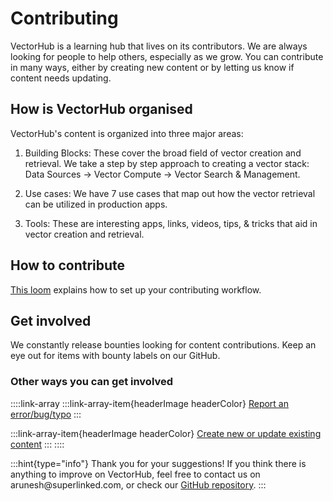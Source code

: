 # Contributing

VectorHub is a learning hub that lives on its contributors. We are always looking for people to help others, especially as we grow. You can contribute in many ways, either by creating new content or by letting us know if content needs updating.

## How is VectorHub organised

VectorHub's content is organized into three major areas:

1. Building Blocks: These cover the broad field of vector creation and retrieval. We take a step by step approach to creating a vector stack: Data Sources -> Vector Compute -> Vector Search & Management.

2. Use cases: We have 7 use cases that map out how the vector retrieval can be utilized in production apps.

3. Tools: These are interesting apps, links, videos, tips, & tricks that aid in vector creation and retrieval.

## How to contribute

[This loom](https://www.loom.com/share/aae75e4746f24453af0f3ae276f9ac56?sid=28db5254-f95f-48ae-8bf9-e13ed201bbce) explains how to set up your contributing workflow.

## Get involved

We constantly release bounties looking for content contributions. Keep an eye out for items with bounty labels on our GitHub.

### Other ways you can get involved

::::link-array
:::link-array-item{headerImage headerColor}
[Report an error/bug/typo](https://github.com/superlinked/VectorHub/issues)
:::

:::link-array-item{headerImage headerColor}
[Create new or update existing content](https://github.com/superlinked/VectorHub)
:::
::::

:::hint{type="info"}
Thank you for your suggestions! If you think there is anything to improve on VectorHub, feel free to contact us on arunesh\@superlinked.com, or check our [GitHub repository](https://github.com/superlinked/VectorHub).
:::

